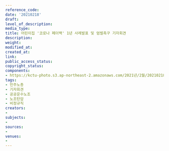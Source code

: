 ```yaml
---
reference_code: 
date: '20210218'
draft: 
level_of_description: 
media_type: 
title: 어린이집 '코로나 페이백' 1년 사례발표 및 엄벌촉구 기자회견
description: 
weight: 
modified_at: 
created_at: 
link: 
public_access_status: 
copyright_status: 
components:
- https://kctu-photo.s3.ap-northeast-2.amazonaws.com/2021년/2월/20210218-어린이집+'코로나+페이백'+1년+사례발표+및+엄벌촉구+기자회견_민주노총_기자회견_공공운수노조_노조탄압_비정규직/_5D40953.jpg
tags:
- 민주노총
- 기자회견
- 공공운수노조
- 노조탄압
- 비정규직
creators:
- 
subjects:
- 
sources:
- 
venues:
- 
---
```

